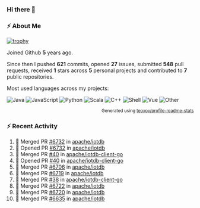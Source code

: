 ### Hi there 👋

### :zap: About Me

[![trophy](https://github-profile-trophy.vercel.app/?username=HTHou&theme=onedark)](https://github.com/ryo-ma/github-profile-trophy)
   
Joined Github **5** years ago.

Since then I pushed **621** commits, opened **27** issues, submitted **548** pull requests, received **1** stars across **5** personal projects and contributed to **7** public repositories.

Most used languages across my projects:

![Java](https://img.shields.io/static/v1?style=flat-square&label=%E2%A0%80&color=555&labelColor=%23b07219&message=Java%EF%B8%B194.4%25)
![JavaScript](https://img.shields.io/static/v1?style=flat-square&label=%E2%A0%80&color=555&labelColor=%23f1e05a&message=JavaScript%EF%B8%B11.4%25)
![Python](https://img.shields.io/static/v1?style=flat-square&label=%E2%A0%80&color=555&labelColor=%233572A5&message=Python%EF%B8%B10.7%25)
![Scala](https://img.shields.io/static/v1?style=flat-square&label=%E2%A0%80&color=555&labelColor=%23c22d40&message=Scala%EF%B8%B10.6%25)
![C++](https://img.shields.io/static/v1?style=flat-square&label=%E2%A0%80&color=555&labelColor=%23f34b7d&message=C%2B%2B%EF%B8%B10.6%25)
![Shell](https://img.shields.io/static/v1?style=flat-square&label=%E2%A0%80&color=555&labelColor=%2389e051&message=Shell%EF%B8%B10.4%25)
![Vue](https://img.shields.io/static/v1?style=flat-square&label=%E2%A0%80&color=555&labelColor=%2341b883&message=Vue%EF%B8%B10.3%25)
![Other](https://img.shields.io/static/v1?style=flat-square&label=%E2%A0%80&color=555&labelColor=%23ededed&message=Other%EF%B8%B11.2%25)

<p align="right"><sub>Generated using <a href="https://github.com/marketplace/actions/profile-readme-stats">teoxoy/profile-readme-stats</a></sub></p>


<!--![](https://github.com/HTHou/HTHou/blob/output/github-contribution-grid-snake.svg)-->

<!--![Haonan Hou's github stats](https://github-readme-stats.vercel.app/api?username=HTHou&count_private=true&show_icons=true&theme=onedark)-->

<!--![Haonan Hou's wakatime stats](https://github-readme-stats.vercel.app/api/wakatime?username=HTHou&layout=compact&theme=onedark)-->

<!--![Top Langs](https://github-readme-stats.vercel.app/api/top-langs/?username=HTHou&theme=onedark&layout=compact)-->

### :zap: Recent Activity
<!--START_SECTION:activity-->
1. 🎉 Merged PR [#6732](https://github.com/apache/iotdb/pull/6732) in [apache/iotdb](https://github.com/apache/iotdb)
2. 💪 Opened PR [#6732](https://github.com/apache/iotdb/pull/6732) in [apache/iotdb](https://github.com/apache/iotdb)
3. 🎉 Merged PR [#40](https://github.com/apache/iotdb-client-go/pull/40) in [apache/iotdb-client-go](https://github.com/apache/iotdb-client-go)
4. 💪 Opened PR [#40](https://github.com/apache/iotdb-client-go/pull/40) in [apache/iotdb-client-go](https://github.com/apache/iotdb-client-go)
5. 🎉 Merged PR [#6706](https://github.com/apache/iotdb/pull/6706) in [apache/iotdb](https://github.com/apache/iotdb)
6. 🎉 Merged PR [#6719](https://github.com/apache/iotdb/pull/6719) in [apache/iotdb](https://github.com/apache/iotdb)
7. 🎉 Merged PR [#38](https://github.com/apache/iotdb-client-go/pull/38) in [apache/iotdb-client-go](https://github.com/apache/iotdb-client-go)
8. 🎉 Merged PR [#6722](https://github.com/apache/iotdb/pull/6722) in [apache/iotdb](https://github.com/apache/iotdb)
9. 🎉 Merged PR [#6720](https://github.com/apache/iotdb/pull/6720) in [apache/iotdb](https://github.com/apache/iotdb)
10. 🎉 Merged PR [#6635](https://github.com/apache/iotdb/pull/6635) in [apache/iotdb](https://github.com/apache/iotdb)
<!--END_SECTION:activity-->

<!--
**HTHou/HTHou** is a ✨ _special_ ✨ repository because its `README.md` (this file) appears on your GitHub profile.

Here are some ideas to get you started:

- 🔭 I’m currently working on ...
- 🌱 I’m currently learning ...
- 👯 I’m looking to collaborate on ...
- 🤔 I’m looking for help with ...
- 💬 Ask me about ...
- 📫 How to reach me: ...
- 😄 Pronouns: ...
- ⚡ Fun fact: ...
-->
